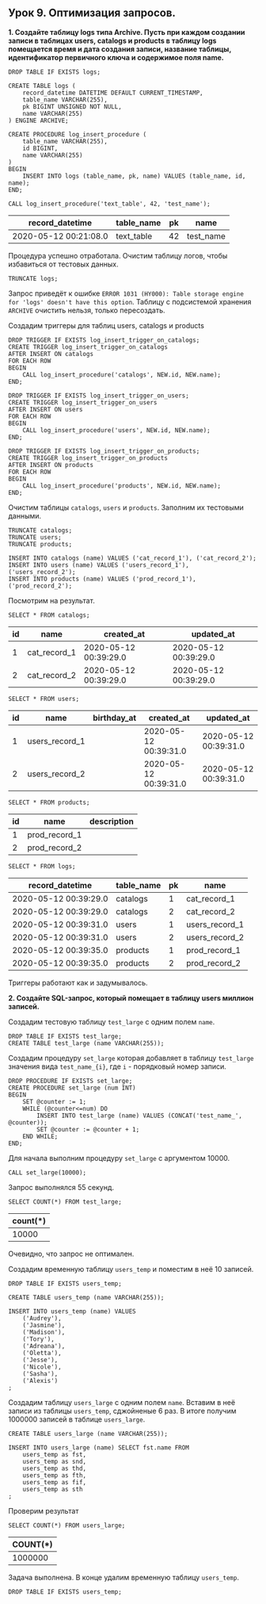 ## Урок 9. Оптимизация запросов.

**1. Создайте таблицу logs типа Archive. Пусть при каждом создании записи в таблицах users, catalogs и products в таблицу logs помещается время и дата создания записи, название таблицы, идентификатор первичного ключа и содержимое поля name.**

```mysql
DROP TABLE IF EXISTS logs;

CREATE TABLE logs (
	record_datetime DATETIME DEFAULT CURRENT_TIMESTAMP,
	table_name VARCHAR(255),
	pk BIGINT UNSIGNED NOT NULL,
	name VARCHAR(255)
) ENGINE ARCHIVE;
```

```mysql
CREATE PROCEDURE log_insert_procedure (
	table_name VARCHAR(255),
	id BIGINT,
	name VARCHAR(255)
)
BEGIN
	INSERT INTO logs (table_name, pk, name) VALUES (table_name, id, name);
END;
```

```mysql
CALL log_insert_procedure('text_table', 42, 'test_name');
```

| record_datetime       | table_name | pk  | name      |
| --------------------- | ---------- | --- | --------- |
| 2020-05-12 00:21:08.0 | text_table | 42  | test_name |

Процедура успешно отработала. Очистим таблицу логов, чтобы избавиться от тестовых данных.

```mysql
TRUNCATE logs;
```

Запрос приведёт к ошибке `ERROR 1031 (HY000): Table storage engine for 'logs' doesn't have this option`. Таблицу с подсистемой хранения `ARCHIVE` очистить нельзя, только пересоздать.

Создадим триггеры для таблиц users, catalogs и products

```mysql
DROP TRIGGER IF EXISTS log_insert_trigger_on_catalogs;
CREATE TRIGGER log_insert_trigger_on_catalogs
AFTER INSERT ON catalogs
FOR EACH ROW
BEGIN
	CALL log_insert_procedure('catalogs', NEW.id, NEW.name);
END;

DROP TRIGGER IF EXISTS log_insert_trigger_on_users;
CREATE TRIGGER log_insert_trigger_on_users
AFTER INSERT ON users
FOR EACH ROW
BEGIN
	CALL log_insert_procedure('users', NEW.id, NEW.name);
END;

DROP TRIGGER IF EXISTS log_insert_trigger_on_products;
CREATE TRIGGER log_insert_trigger_on_products
AFTER INSERT ON products
FOR EACH ROW
BEGIN
	CALL log_insert_procedure('products', NEW.id, NEW.name);
END;
```

Очистим таблицы `catalogs`, `users` и `products`. Заполним их тестовыми данными.

```mysql
TRUNCATE catalogs;
TRUNCATE users;
TRUNCATE products;

INSERT INTO catalogs (name) VALUES ('cat_record_1'), ('cat_record_2');
INSERT INTO users (name) VALUES ('users_record_1'), ('users_record_2');
INSERT INTO products (name) VALUES ('prod_record_1'), ('prod_record_2');
```

Посмотрим на результат.

```mysql
SELECT * FROM catalogs;
```

| id  | name         | created_at            | updated_at            |
| --- | ------------ | --------------------- | --------------------- |
| 1   | cat_record_1 | 2020-05-12 00:39:29.0 | 2020-05-12 00:39:29.0 |
| 2   | cat_record_2 | 2020-05-12 00:39:29.0 | 2020-05-12 00:39:29.0 |

```mysql
SELECT * FROM users;
```

| id  | name           | birthday_at | created_at            | updated_at            |
| --- | -------------- | ----------- | --------------------- | --------------------- |
| 1   | users_record_1 |             | 2020-05-12 00:39:31.0 | 2020-05-12 00:39:31.0 |
| 2   | users_record_2 |             | 2020-05-12 00:39:31.0 | 2020-05-12 00:39:31.0 |

```mysql
SELECT * FROM products;
```

| id  | name          | description |
| --- | ------------- | ----------- |
| 1   | prod_record_1 |             |
| 2   | prod_record_2 |             |

```mysql
SELECT * FROM logs;
```

| record_datetime       | table_name | pk  | name           |
| --------------------- | ---------- | --- | -------------- |
| 2020-05-12 00:39:29.0 | catalogs   | 1   | cat_record_1   |
| 2020-05-12 00:39:29.0 | catalogs   | 2   | cat_record_2   |
| 2020-05-12 00:39:31.0 | users      | 1   | users_record_1 |
| 2020-05-12 00:39:31.0 | users      | 2   | users_record_2 |
| 2020-05-12 00:39:35.0 | products   | 1   | prod_record_1  |
| 2020-05-12 00:39:35.0 | products   | 2   | prod_record_2  |

Триггеры работают как и задумывалось.

**2. Создайте SQL-запрос, который помещает в таблицу users миллион записей.**

Создадим тестовую таблицу `test_large` с одним полем `name`.

```mysql
DROP TABLE IF EXISTS test_large;
CREATE TABLE test_large (name VARCHAR(255));
```

Создадим процедуру `set_large` которая добавляет в таблицу `test_large` значения вида `test_name_{i}`, где `i` - порядковый номер записи.

```mysql
DROP PROCEDURE IF EXISTS set_large;
CREATE PROCEDURE set_large (num INT)
BEGIN
	SET @counter := 1;
	WHILE (@counter<=num) DO
		INSERT INTO test_large (name) VALUES (CONCAT('test_name_', @counter));
		SET @counter := @counter + 1;
	END WHILE;
END;
```

Для начала выполним процедуру `set_large` с аргументом 10000.

```mysql
CALL set_large(10000);
```

Запрос выполнялся 55 секунд.

```
SELECT COUNT(*) FROM test_large;
```

| count(\*) |
| --------- |
| 10000     |

Очевидно, что запрос не оптимален.

Создадим временную таблицу `users_temp` и поместим в неё 10 записей.

```mysql
DROP TABLE IF EXISTS users_temp;

CREATE TABLE users_temp (name VARCHAR(255));

INSERT INTO users_temp (name) VALUES
	('Audrey'),
	('Jasmine'),
	('Madison'),
	('Tory'),
	('Adreana'),
	('Oletta'),
	('Jesse'),
	('Nicole'),
	('Sasha'),
	('Alexis')
;
```

Создадим таблицу `users_large` с одним полем `name`. Вставим в неё записи из таблицы `users_temp`, сджойненые 6 раз. В итоге получим 1000000 записей в таблице `users_large`.

```mysql
CREATE TABLE users_large (name VARCHAR(255));

INSERT INTO users_large (name) SELECT fst.name FROM
	users_temp as fst,
	users_temp as snd,
	users_temp as thd,
	users_temp as fth,
	users_temp as fif,
	users_temp as sth
;
```

Проверим результат

```mesql
SELECT COUNT(*) FROM users_large;
```

| COUNT(\*) |
| --------- |
| 1000000   |

Задача выполнена. В конце удалим временную таблицу `users_temp`.

```mysql
DROP TABLE IF EXISTS users_temp;
```
